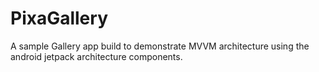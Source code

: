 PixaGallery
=================

A sample Gallery app build to demonstrate MVVM architecture using the android jetpack architecture components.